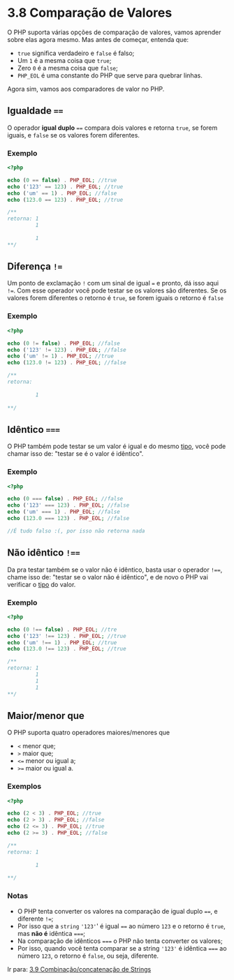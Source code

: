 # 3.8 Comparação de Valores

O PHP suporta várias opções de comparação de valores, vamos aprender sobre elas agora mesmo. Mas antes de começar, entenda que:

- `true` significa verdadeiro e `false` é falso;
- Um `1` é a mesma coisa que `true`;
- Zero `0` é a mesma coisa que `false`;
- `PHP_EOL` é uma constante do PHP que serve para quebrar linhas.

Agora sim, vamos aos comparadores de valor no PHP.

## Igualdade `==`

O operador **igual duplo** `==` compara dois valores e retorna `true`, se forem iguais,
e `false` se os valores forem diferentes.

### Exemplo
```php
<?php

echo (0 == false) . PHP_EOL; //true
echo ('123' == 123) . PHP_EOL; //true
echo ('um' == 1) . PHP_EOL; //false
echo (123.0 == 123) . PHP_EOL; //true

/**
retorna: 1
         1
          
         1
**/
```

## Diferença `!=`

Um ponto de exclamação `!` com um sinal de igual `=` e pronto, dá isso aqui `!=`.
Com esse operador você pode testar se os valores são diferentes.
Se os valores forem diferentes o retorno é `true`, se forem iguais o retorno é `false`

### Exemplo
```php
<?php

echo (0 != false) . PHP_EOL; //false
echo ('123' != 123) . PHP_EOL; //false
echo ('um' != 1) . PHP_EOL; //true
echo (123.0 != 123) . PHP_EOL; //false

/**
retorna:  
          
         1
         
**/
```

## Idêntico `===` 

O PHP também pode testar se um valor é igual e do mesmo [tipo](3-Tipos-de-dados.md),
você pode chamar isso de: "testar se é o valor é idêntico".

### Exemplo
```php
<?php

echo (0 === false) . PHP_EOL; //false
echo ('123' === 123) . PHP_EOL; //false
echo ('um' === 1) . PHP_EOL; //false
echo (123.0 === 123) . PHP_EOL; //false

//É tudo falso :(, por isso não retorna nada
```

## Não idêntico `!==`

Da pra testar também se o valor não é idêntico, basta usar o operador `!==`, chame isso de: "testar se o valor não é idêntico",
e de novo o PHP vai verificar o [tipo](3-Tipos-de-dados.md) do valor.

### Exemplo
```php
<?php

echo (0 !== false) . PHP_EOL; //tre
echo ('123' !== 123) . PHP_EOL; //true
echo ('um' !== 1) . PHP_EOL; //true
echo (123.0 !== 123) . PHP_EOL; //true

/**
retorna: 1 
         1
         1
         1
**/
```
## Maior/menor que

O PHP suporta quatro operadores maiores/menores que

- `<` menor que;
- `>` maior que;
- `<=` menor ou igual a;
- `>=` maior ou igual a.

### Exemplos
```php
<?php

echo (2 < 3) . PHP_EOL; //true
echo (2 > 3) . PHP_EOL; //false
echo (2 <= 3) . PHP_EOL; //true
echo (2 >= 3) . PHP_EOL; //false

/**
retorna: 1 
         
         1
         
**/
```

### Notas

- O PHP tenta converter os valores na comparação de igual duplo `==`, e diferente `!=`;
- Por isso que a `string` `'123'`' é igual `==` ao número `123` e o retorno é `true`, mas **não é** idêntica `===`;
- Na comparação de idênticos `===` o PHP não tenta converter os valores;
- Por isso, quando você tenta comparar se a string `'123'` é idêntica `===` ao número `123`, o retorno é `false`, ou seja, diferente.

Ir para: [3.9 Combinação/concatenação de Strings](https://github.com/DanielHe4rt/php4noobs/blob/master/3-Basico/9-Combinacao-strings.md)